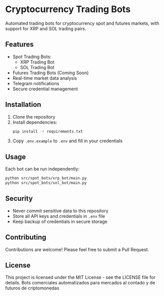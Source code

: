 # Cryptocurrency Trading Bots

Automated trading bots for cryptocurrency spot and futures markets, with support for XRP and SOL trading pairs.

## Features

- Spot Trading Bots:
  - XRP Trading Bot
  - SOL Trading Bot
- Futures Trading Bots (Coming Soon)
- Real-time market data analysis
- Telegram notifications
- Secure credential management

## Installation

1. Clone the repository
2. Install dependencies:
   ```bash
   pip install -r requirements.txt
   ```
3. Copy `.env.example` to `.env` and fill in your credentials

## Usage

Each bot can be run independently:

```bash
python src/spot_bots/xrp_bot/main.py
python src/spot_bots/sol_bot/main.py
```

## Security

- Never commit sensitive data to this repository
- Store all API keys and credentials in `.env` file
- Keep backup of credentials in secure storage

## Contributing

Contributions are welcome! Please feel free to submit a Pull Request.

## License

This project is licensed under the MIT License - see the LICENSE file for details.
Bots comerciales automatizados para mercados al contado y de futuros de criptomonedas
